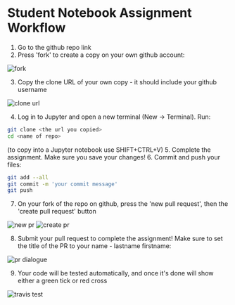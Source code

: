 # Student Notebook Assignment Workflow

1. Go to the github repo link
2. Press 'fork' to create a copy on your own github account:

![fork](http://i.imgur.com/Mz2kkE3.png)

3. Copy the clone URL of your own copy - it should include your github username

![clone url](http://i.imgur.com/6NO0SKN.png)

4. Log in to Jupyter and open a new terminal (New -> Terminal). Run:
```sh
git clone <the url you copied>
cd <name of repo>
```
(to copy into a Jupyter notebook use SHIFT+CTRL+V)
5. Complete the assignment. Make sure you save your changes!
6. Commit and push your files:
```sh
git add --all
git commit -m 'your commit message'
git push
```
7. On your fork of the repo on github, press the 'new pull request', then the 'create pull request' button

![new pr](http://i.imgur.com/YDhd71F.png)
![create pr](http://i.imgur.com/NxRqjA2.png)

8. Submit your pull request to complete the assignment! Make sure to set the title of the PR to your name - lastname firstname:

![pr dialogue](http://i.imgur.com/zp5AaDa.png)

9. Your code will be tested automatically, and once it's done will show either a green tick or red cross

![travis test](http://i.imgur.com/hNrYYS8.png)
